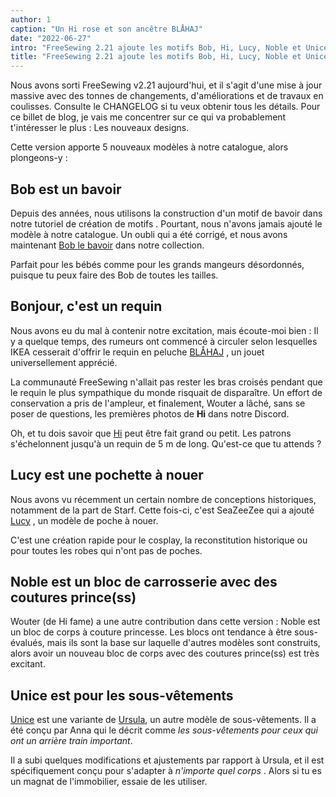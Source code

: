 ```yaml
---
author: 1
caption: "Un Hi rose et son ancêtre BLÅHAJ"
date: "2022-06-27"
intro: "FreeSewing 2.21 ajoute les motifs Bob, Hi, Lucy, Noble et Unice."
title: "FreeSewing 2.21 ajoute les motifs Bob, Hi, Lucy, Noble et Unice."
---
```


Nous avons sorti FreeSewing v2.21 aujourd'hui, et il s'agit d'une mise à jour massive avec des tonnes de changements, d'améliorations et de travaux en coulisses. Consulte le CHANGELOG si tu veux obtenir tous les détails. Pour ce billet de blog, je vais me concentrer sur ce qui va probablement t'intéresser le plus : Les nouveaux designs.

Cette version apporte 5 nouveaux modèles à notre catalogue, alors plongeons-y :

## Bob est un bavoir

Depuis des années, nous utilisons la construction d'un motif de bavoir dans notre tutoriel de création de motifs [](https://freesewing.dev/tutorials/pattern-design). Pourtant, nous n'avons jamais ajouté le modèle à notre catalogue. Un oubli qui a été corrigé, et nous avons maintenant [Bob le bavoir](/designs/bob) dans notre collection.

Parfait pour les bébés comme pour les grands mangeurs désordonnés, puisque tu peux faire des Bob de toutes les tailles.

## Bonjour, c'est un requin

Nous avons eu du mal à contenir notre excitation, mais écoute-moi bien : Il y a quelque temps, des rumeurs ont commencé à circuler selon lesquelles IKEA cesserait d'offrir le requin en peluche [BLÅHAJ](https://www.ikea.com/us/en/p/blahaj-soft-toy-shark-90373590/) , un jouet universellement apprécié.

La communauté FreeSewing n'allait pas rester les bras croisés pendant que le requin le plus sympathique du monde risquait de disparaître. Un effort de conservation a pris de l'ampleur, et finalement, Wouter a lâché, sans se poser de questions, les premières photos de **Hi** dans notre Discord.

Oh, et tu dois savoir que [Hi](/designs/hi)  peut être fait grand ou petit. Les patrons s'échelonnent jusqu'à un requin de 5 m de long. Qu'est-ce que tu attends ?

## Lucy est une pochette à nouer

Nous avons vu récemment un certain nombre de conceptions historiques, notamment de la part de Starf. Cette fois-ci, c'est SeaZeeZee qui a ajouté [Lucy](/designs/lucy) , un modèle de poche à nouer.

C'est une création rapide pour le cosplay, la reconstitution historique ou pour toutes les robes qui n'ont pas de poches.

## Noble est un bloc de carrosserie avec des coutures prince(ss)

Wouter (de Hi fame) a une autre contribution dans cette version : Noble est un bloc de corps à couture princesse. Les blocs ont tendance à être sous-évalués, mais ils sont la base sur laquelle d'autres modèles sont construits, alors avoir un nouveau bloc de corps avec des coutures prince(ss) est très excitant.

## Unice est pour les sous-vêtements

[Unice](/designs/unice) est une variante de [Ursula](/desgns/ursula), un autre modèle de sous-vêtements. Il a été conçu par Anna qui le décrit comme *les sous-vêtements pour ceux qui ont un arrière train important*.

Il a subi quelques modifications et ajustements par rapport à Ursula, et il est spécifiquement conçu pour s'adapter à *n'importe quel corps* . Alors si tu es un magnat de l'immobilier, essaie de les utiliser.


